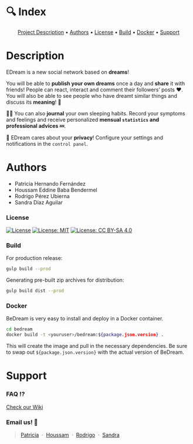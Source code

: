 # 🔍 Index

<p align="center">
  <a href="#description">Project Description</a> •
  <a href="#authors">Authors</a> •
  <a href="#license">License</a> •
  <a href="#build">Build</a> •
  <a href="#docker">Docker</a> •
  <a href="#support">Support</a>
</p>

# Description

EDream is a new social network based on **dreams**!

You will be able to **publish your own dreams** once a day and **share** it with friends! People can react, interact and comment their followers’ posts ♥. You will also be able to see people who have dreamt similar things and discuss its **meaning**! **💭**

✍🏼 You can also **journal** your own sleeping habits. Record your symptoms and feelings and receive personalized **mensual ```statistics``` and professional advices 💤**.

🔐 EDream cares about your **privacy**! Configure your settings and notifications in the ```control panel```.


# Authors

* Patricia Hernando Fernández
* Houssam Eddine Baba Bendermel
* Rodrigo Pérez Ubierna
* Sandra Díaz Aguilar

### License
[![License](https://img.shields.io/badge/License-EPL_1.0-red.svg)](https://opensource.org/licenses/EPL-1.0) [![License: MIT](https://img.shields.io/badge/License-MIT-yellow.svg)](https://opensource.org/licenses/MIT) [![License: CC BY-SA 4.0](https://img.shields.io/badge/License-CC_BY--SA_4.0-lightgrey.svg)](https://creativecommons.org/licenses/by-sa/4.0/)

### Build

For production release:

```sh
gulp build --prod
```

Generating pre-built zip archives for distribution:

```sh
gulp build dist --prod
```

### Docker

BeDream is very easy to install and deploy in a Docker container.


```sh
cd bedream
docker build -t <youruser>/bedream:${package.json.version} .
```

This will create the image and pull in the necessary dependencies.
Be sure to swap out `${package.json.version}` with the actual
version of BeDream.

# Support

### FAQ ⁉
[Check our Wiki](https://github.com/RodrigoPerezUbierna/BeDream/wiki) 

### Email us! 💌
> [Patricia](mailto:phf1001@alu.ubu.es) &nbsp;&middot;&nbsp;
> [Houssam](mailto:bhx1005@alu.ubu.es) &nbsp;&middot;&nbsp;
> [Rodrigo](mailto:rpu1002@alu.ubu.es) &nbsp;&middot;&nbsp;
> [Sandra](mailto:sda1003@alu.ubu.es) 
